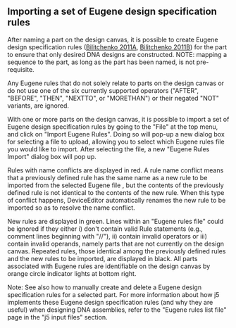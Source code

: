## Importing a set of Eugene design specification rules

After naming a part on the design canvas, it is possible to create Eugene design specification rules ([Bilitchenko 2011A](http://www.ncbi.nlm.nih.gov/pubmed/21559524), [Bilitchenko 2011B](http://www.ncbi.nlm.nih.gov/pubmed/21601677)) for the part to ensure that only desired DNA designs are constructed. NOTE: mapping a sequence to the part, as long as the part has been named, is not pre-requisite.

Any Eugene rules that do not solely relate to parts on the design canvas or do not use one of the six currently supported operators ("AFTER", "BEFORE", "THEN", "NEXTTO", or "MORETHAN") or their negated "NOT" variants, are ignored.

With one or more parts on the design canvas, it is possible to import a set of Eugene design specification rules by going to the "File" at the top menu, and click on "Import Eugene Rules". Doing so will pop-up a new dialog box for selecting a file to upload, allowing you to select which Eugene rules file you would like to import. After selecting the file, a new "Eugene Rules Import" dialog box will pop up.

Rules with name conflicts are displayed in red. A rule name conflict means that a previously defined rule has the same name as a new rule to be imported from the selected Eugene file , but the contents of the previously defined rule is not identical to the contents of the new rule. When this type of conflict happens, DeviceEditor automatically renames the new rule to be imported so as to resolve the name conflict.

New rules are displayed in green. Lines within an "Eugene rules file" could be ignored if they either i) don't contain valid Rule statements (e.g., comment lines beginning with "//"), ii) contain invalid operators or iii) contain invalid operands, namely parts that are not currently on the design canvas. Repeated rules, those identical among the previously defined rules and the new rules to be imported, are displayed in black. All parts associated with Eugene rules are identifiable on the design canvas by orange circle indicator lights at bottom right.

Note: See also how to manually create and delete a Eugene design specification rules for a selected part. For more information about how j5 implements these Eugene design specification rules (and why they are useful) when designing DNA assemblies, refer to the "Eugene rules list file" page in the "j5 input files" section.